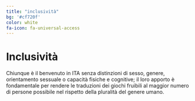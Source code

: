 ```yaml
---
title: "inclusività"
bg: '#cf720f'
color: white
fa-icon: fa-universal-access
---
```


# Inclusività
Chiunque è il benvenuto in ITA senza distinzioni di sesso, genere, orientamento sessuale o capacità fisiche e cognitive; il loro apporto è fondamentale per rendere le traduzioni dei giochi fruibili al maggior numero di persone possibile nel rispetto della pluralità del genere umano.